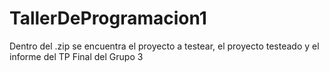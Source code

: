 # TallerDeProgramacion1
Dentro del .zip se encuentra el proyecto a testear, el proyecto testeado y el informe del TP Final del Grupo 3
